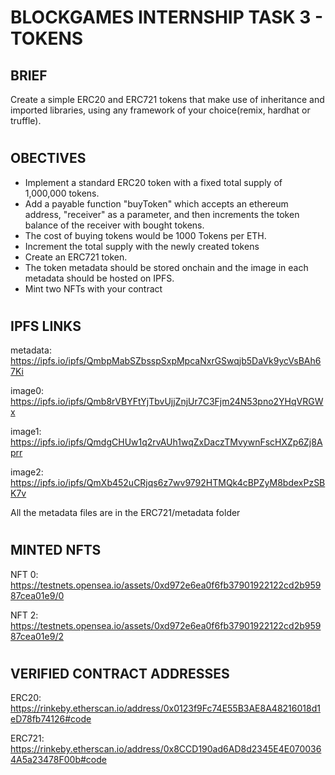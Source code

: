 # BLOCKGAMES INTERNSHIP TASK 3 - TOKENS

## BRIEF
Create a simple ERC20 and ERC721 tokens that make use of inheritance and imported libraries, using any framework of your choice(remix, hardhat or truffle).
#
## OBECTIVES
- Implement a standard ERC20 token with a fixed total supply of 1,000,000 tokens. 
- Add a payable function "buyToken" which accepts an ethereum address, "receiver" as a parameter, and then increments the token balance of the receiver with bought tokens. 
- The cost of buying tokens would be 1000 Tokens per ETH. 
- Increment the total supply with the newly created tokens
- Create an ERC721 token. 
- The token metadata should be stored onchain and the image in each metadata should be hosted on IPFS. 
- Mint two NFTs with your contract

#
## IPFS LINKS
metadata: https://ipfs.io/ipfs/QmbpMabSZbsspSxpMpcaNxrGSwqjb5DaVk9ycVsBAh67Ki

image0: https://ipfs.io/ipfs/Qmb8rVBYFtYjTbvUjjZnjUr7C3Fjm24N53pno2YHqVRGWx

image1: https://ipfs.io/ipfs/QmdgCHUw1q2rvAUh1wqZxDaczTMvywnFscHXZp6Zj8Aprr

image2: https://ipfs.io/ipfs/QmXb452uCRjqs6z7wv9792HTMQk4cBPZyM8bdexPzSBK7v

All the metadata files are in the ERC721/metadata folder


#
## MINTED NFTS
NFT 0: https://testnets.opensea.io/assets/0xd972e6ea0f6fb37901922122cd2b95987cea01e9/0

NFT 2: https://testnets.opensea.io/assets/0xd972e6ea0f6fb37901922122cd2b95987cea01e9/2
#

## VERIFIED CONTRACT ADDRESSES
ERC20: https://rinkeby.etherscan.io/address/0x0123f9Fc74E55B3AE8A48216018d1eD78fb74126#code

ERC721: https://rinkeby.etherscan.io/address/0x8CCD190ad6AD8d2345E4E0700364A5a23478F00b#code
